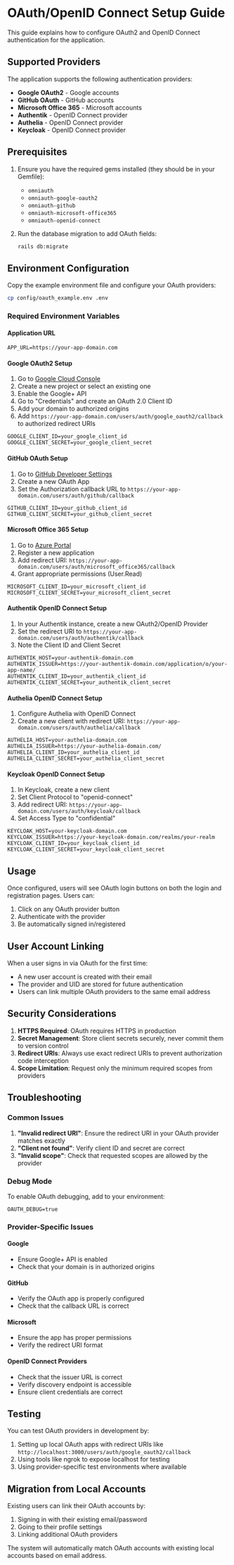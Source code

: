 # OAuth/OpenID Connect Setup Guide

This guide explains how to configure OAuth2 and OpenID Connect authentication for the application.

## Supported Providers

The application supports the following authentication providers:

- **Google OAuth2** - Google accounts
- **GitHub OAuth** - GitHub accounts  
- **Microsoft Office 365** - Microsoft accounts
- **Authentik** - OpenID Connect provider
- **Authelia** - OpenID Connect provider
- **Keycloak** - OpenID Connect provider

## Prerequisites

1. Ensure you have the required gems installed (they should be in your Gemfile):
   - `omniauth`
   - `omniauth-google-oauth2`
   - `omniauth-github`
   - `omniauth-microsoft-office365`
   - `omniauth-openid-connect`

2. Run the database migration to add OAuth fields:
   ```bash
   rails db:migrate
   ```

## Environment Configuration

Copy the example environment file and configure your OAuth providers:

```bash
cp config/oauth_example.env .env
```

### Required Environment Variables

#### Application URL
```
APP_URL=https://your-app-domain.com
```

#### Google OAuth2 Setup

1. Go to [Google Cloud Console](https://console.cloud.google.com/)
2. Create a new project or select an existing one
3. Enable the Google+ API
4. Go to "Credentials" and create an OAuth 2.0 Client ID
5. Add your domain to authorized origins
6. Add `https://your-app-domain.com/users/auth/google_oauth2/callback` to authorized redirect URIs

```
GOOGLE_CLIENT_ID=your_google_client_id
GOOGLE_CLIENT_SECRET=your_google_client_secret
```

#### GitHub OAuth Setup

1. Go to [GitHub Developer Settings](https://github.com/settings/developers)
2. Create a new OAuth App
3. Set the Authorization callback URL to `https://your-app-domain.com/users/auth/github/callback`

```
GITHUB_CLIENT_ID=your_github_client_id
GITHUB_CLIENT_SECRET=your_github_client_secret
```

#### Microsoft Office 365 Setup

1. Go to [Azure Portal](https://portal.azure.com/)
2. Register a new application
3. Add redirect URI: `https://your-app-domain.com/users/auth/microsoft_office365/callback`
4. Grant appropriate permissions (User.Read)

```
MICROSOFT_CLIENT_ID=your_microsoft_client_id
MICROSOFT_CLIENT_SECRET=your_microsoft_client_secret
```

#### Authentik OpenID Connect Setup

1. In your Authentik instance, create a new OAuth2/OpenID Provider
2. Set the redirect URI to `https://your-app-domain.com/users/auth/authentik/callback`
3. Note the Client ID and Client Secret

```
AUTHENTIK_HOST=your-authentik-domain.com
AUTHENTIK_ISSUER=https://your-authentik-domain.com/application/o/your-app-name/
AUTHENTIK_CLIENT_ID=your_authentik_client_id
AUTHENTIK_CLIENT_SECRET=your_authentik_client_secret
```

#### Authelia OpenID Connect Setup

1. Configure Authelia with OpenID Connect
2. Create a new client with redirect URI: `https://your-app-domain.com/users/auth/authelia/callback`

```
AUTHELIA_HOST=your-authelia-domain.com
AUTHELIA_ISSUER=https://your-authelia-domain.com/
AUTHELIA_CLIENT_ID=your_authelia_client_id
AUTHELIA_CLIENT_SECRET=your_authelia_client_secret
```

#### Keycloak OpenID Connect Setup

1. In Keycloak, create a new client
2. Set Client Protocol to "openid-connect"
3. Add redirect URI: `https://your-app-domain.com/users/auth/keycloak/callback`
4. Set Access Type to "confidential"

```
KEYCLOAK_HOST=your-keycloak-domain.com
KEYCLOAK_ISSUER=https://your-keycloak-domain.com/realms/your-realm
KEYCLOAK_CLIENT_ID=your_keycloak_client_id
KEYCLOAK_CLIENT_SECRET=your_keycloak_client_secret
```

## Usage

Once configured, users will see OAuth login buttons on both the login and registration pages. Users can:

1. Click on any OAuth provider button
2. Authenticate with the provider
3. Be automatically signed in/registered

## User Account Linking

When a user signs in via OAuth for the first time:
- A new user account is created with their email
- The provider and UID are stored for future authentication
- Users can link multiple OAuth providers to the same email address

## Security Considerations

1. **HTTPS Required**: OAuth requires HTTPS in production
2. **Secret Management**: Store client secrets securely, never commit them to version control
3. **Redirect URIs**: Always use exact redirect URIs to prevent authorization code interception
4. **Scope Limitation**: Request only the minimum required scopes from providers

## Troubleshooting

### Common Issues

1. **"Invalid redirect URI"**: Ensure the redirect URI in your OAuth provider matches exactly
2. **"Client not found"**: Verify client ID and secret are correct
3. **"Invalid scope"**: Check that requested scopes are allowed by the provider

### Debug Mode

To enable OAuth debugging, add to your environment:

```
OAUTH_DEBUG=true
```

### Provider-Specific Issues

#### Google
- Ensure Google+ API is enabled
- Check that your domain is in authorized origins

#### GitHub
- Verify the OAuth app is properly configured
- Check that the callback URL is correct

#### Microsoft
- Ensure the app has proper permissions
- Verify the redirect URI format

#### OpenID Connect Providers
- Check that the issuer URL is correct
- Verify discovery endpoint is accessible
- Ensure client credentials are correct

## Testing

You can test OAuth providers in development by:

1. Setting up local OAuth apps with redirect URIs like `http://localhost:3000/users/auth/google_oauth2/callback`
2. Using tools like ngrok to expose localhost for testing
3. Using provider-specific test environments where available

## Migration from Local Accounts

Existing users can link their OAuth accounts by:

1. Signing in with their existing email/password
2. Going to their profile settings
3. Linking additional OAuth providers

The system will automatically match OAuth accounts with existing local accounts based on email address.